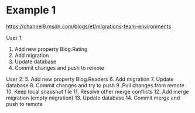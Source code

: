 # Example 1
https://channel9.msdn.com/blogs/ef/migrations-team-environments

User 1:
1. Add new property Blog.Rating
2. Add migration
3. Update database
4. Commit changes and push to remote

User 2:
5. Add new property Blog.Readers
6. Add migration
7. Update database
8. Commit changes and try to push
9. Pull changes from remote
10. Keep local snapshot file
11. Resolve other merge conflicts
12. Add merge migration (empty migration)
13. Update database
14. Commit merge and push to remote